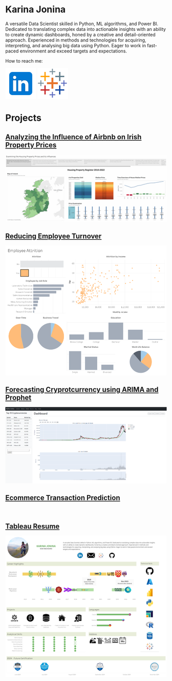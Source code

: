 # Karina Jonina

A versatile Data Scientist skilled in Python, ML algorithms, and Power BI. Dedicated to translating complex data into actionable insights with an ability to create dynamic dashboards, honed by a creative and detail-oriented approach. Experienced in methods and technologies for acquiring, interpreting, and analysing big data using Python. Eager to work in fast-paced environment and exceed targets and expectations. 


How to reach me: 

<a href='https://www.linkedin.com/in/karinajonina/'>
<img src='icons/icon_linkedin.png'/></a>
<a href='https://public.tableau.com/profile/karina.jonina#!/'>
<img src='icons/icon_tableau.png'/></a>

# Projects
## [Analyzing the Influence of Airbnb on Irish Property Prices](https://github.com/kjonina/Analyzing-the-Influence-of-Airbnb-on-Irish-Property-Prices)

<img src='https://github.com/kjonina/Analyzing-the-Influence-of-Airbnb-on-Irish-Property-Prices/blob/main/screenshots/animation.gif'/></a>


## [Reducing Employee Turnover](https://github.com/kjonina/Employee-Attrition)

<img src='https://github.com/kjonina/Employee-Attrition/blob/main/screenshot/tabluea.png'/></a>

## [Forecasting Cryprotcurrency using ARIMA and Prophet](https://github.com/kjonina/forecasting_cryptocurrency_price_and_django_development)

<img src='https://github.com/kjonina/forecasting_cryptocurrency_price_and_django_development/blob/main/Graphs/price_sma_volume_chart%20.PNG'/></a>

## [Ecommerce Transaction Prediction](https://github.com/kjonina/Ecommerce-Transaction-Prediction)

<img src=''/></a>

## [Tableau Resume](https://public.tableau.com/app/profile/karina.jonina/viz/KarinaTableauCV/Resume)
<img src='icons/Resume.png'/></a>